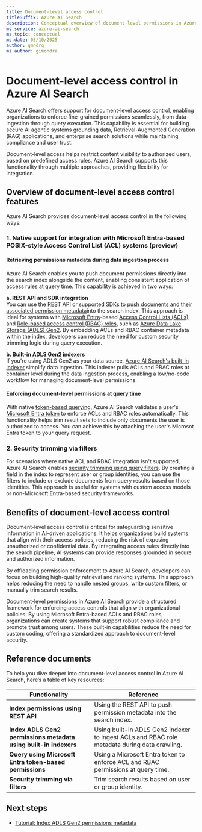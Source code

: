 ```yaml
---  
title: Document-level access control    
titleSuffix: Azure AI Search    
description: Conceptual overview of document-level permissions in Azure AI Search    
ms.service: azure-ai-search    
ms.topic: conceptual    
ms.date: 05/10/2025    
author: gmndrg    
ms.author: gimondra    
---  
```

  
# Document-level access control in Azure AI Search  
  
Azure AI Search offers support for document-level access control, enabling organizations to enforce fine-grained permissions seamlessly, from data ingestion through query execution. This capability is essential for building secure AI agentic systems grounding data, Retrieval-Augmented Generation (RAG) applications, and enterprise search solutions while maintaining compliance and user trust.  
  
Document-level access helps restrict content visibility to authorized users, based on predefined access rules. Azure AI Search supports this functionality through multiple approaches, providing flexibility for integration. 
  
## Overview of document-level access control features  
  
Azure AI Search provides document-level access control in the following ways:  
  
### 1. Native support for integration with Microsoft Entra-based POSIX-style Access Control List (ACL) systems (preview)  
  
#### Retrieving permissions metadata during data ingestion process  
Azure AI Search enables you to push document permissions directly into the search index alongside the content, enabling consistent application of access rules at query time. This capability is achieved in two ways:  
  
**a. REST API and SDK integration**    
You can use the [REST API](/rest/api/searchservice/operation-groups) or supported SDKs to [push documents and their associated permission metadata](search-index-access-control-lists-and-rbac-push-api.md)into the search index. This approach is ideal for systems with [Microsoft Entra](/Entra/fundamentals/what-is-Entra)-based [Access Control Lists (ACLs)](/azure/storage/blobs/data-lake-storage-access-control) and [Role-based access control (RBAC) roles](/azure/role-based-access-control/overview), such as [Azure Data Lake Storage (ADLS) Gen2](/azure/storage/blobs/data-lake-storage-introduction). By embedding ACLs and RBAC container metadata within the index, developers can reduce the need for custom security trimming logic during query execution.      
  
**b. Built-in ADLS Gen2 indexers**    
If you're using ADLS Gen2 as your data source, [Azure AI Search's built-in indexer](search-indexer-access-control-lists-and-role-based-access.md) simplify data ingestion. This indexer pulls ACLs and RBAC roles at container level during the data ingestion process, enabling a low/no-code workflow for managing document-level permissions.  
  
#### Enforcing document-level permissions at query time    
With native [token-based querying](https://aka.ms/azs-query-preserving-permissions), Azure AI Search validates a user's [Microsoft Entra token](/Entra/identity/devices/concept-tokens-microsoft-Entra-id) to enforce ACLs and RBAC roles automatically. This functionality helps trim result sets to include only documents the user is authorized to access. You can achieve this by attaching the user's Microsot Entra token to your query request.

  
### 2. Security trimming via filters  
  
For scenarios where native ACL and RBAC integration isn't supported, Azure AI Search enables [security trimming using query filters](search-security-trimming-for-azure-search.md). By creating a field in the index to represent user or group identities, you can use the filters to include or exclude documents from query results based on those identities. This approach is useful for systems with custom access models or non-Microsoft Entra-based security frameworks.    

## Benefits of document-level access control  
  
Document-level access control is critical for safeguarding sensitive information in AI-driven applications. It helps organizations build systems that align with their access policies, reducing the risk of exposing unauthorized or confidential data. By integrating access rules directly into the search pipeline, AI systems can provide responses grounded in secure and authorized information.  

By offloading permission enforcement to Azure AI Search, developers can focus on building high-quality retrieval and ranking systems. This approach helps reducing the need to handle nested groups, write custom filters, or manually trim search results.  

Document-level permissions in Azure AI Search provide a structured framework for enforcing access controls that align with organizational policies. By using Microsoft Entra-based ACLs and RBAC roles, organizations can create systems that support robust compliance and promote trust among users. These built-in capabilities reduce the need for custom coding, offering a standardized approach to document-level security.  

## Reference documents  
  
To help you dive deeper into document-level access control in Azure AI Search, here’s a table of key resources:  
  
| Functionality | Reference |  
|-------|-------------|
| **Index permissions using REST API** | Using the REST API to push permission metadata into the search index. | [Index permissions using REST API](search-index-access-control-lists-and-rbac-push-api.md) |  
| **Index ADLS Gen2 permissions metadata using built-in indexers** | Using built-in ADLS Gen2 indexer to ingest ACLs and RBAC role metadata during data crawling. | [Index permissions using ADLS Gen2 indexer](search-indexer-access-control-lists-and-role-based-access.md) |  
| **Query using Microsoft Entra token-based permissions** | Using a Microsoft Entra token to enforce ACL and RBAC permissions at query time. | [Query using Microsoft Entra token-based permissions](https://aka.ms/azs-query-preserving-permissions) |  
| **Security trimming via filters** | Trim search results based on user or group identity. | [Security trimming via filters](search-security-trimming-for-azure-search.md) |  
 
  
  
## Next steps  
  
- [Tutorial: Index ADLS Gen2 permissions metadata](search-security-trimming-for-azure-search.md)  
